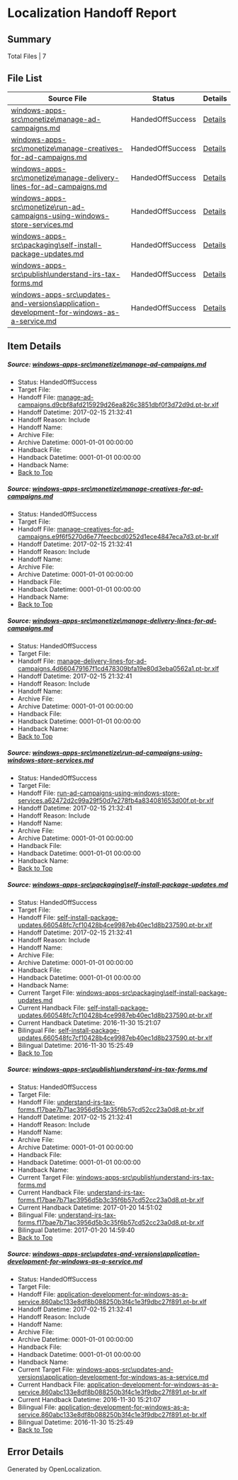 # <a name='report-top'></a> Localization Handoff Report

## Summary
 Total Files | 7

## File List
 Source File | Status | Details 
 ----------- | ------ | ------- 
 [windows-apps-src\monetize\manage-ad-campaigns.md](https://cpubwin.visualstudio.com/windows-uwp/_git/windows-uwp/commit/2e885560ab1ec823e65820b5208421c0a15ab7c4?path=windows-apps-src%2Fmonetize%2Fmanage-ad-campaigns.md&_a=contents) | HandedOffSuccess | [Details](#07f0a9a417790091e6ec522f720db7fe85ef55204543)
 [windows-apps-src\monetize\manage-creatives-for-ad-campaigns.md](https://cpubwin.visualstudio.com/windows-uwp/_git/windows-uwp/commit/2e885560ab1ec823e65820b5208421c0a15ab7c4?path=windows-apps-src%2Fmonetize%2Fmanage-creatives-for-ad-campaigns.md&_a=contents) | HandedOffSuccess | [Details](#329b930b8c5d94f422fcca3f4b1645c1d111565b4547)
 [windows-apps-src\monetize\manage-delivery-lines-for-ad-campaigns.md](https://cpubwin.visualstudio.com/windows-uwp/_git/windows-uwp/commit/2e885560ab1ec823e65820b5208421c0a15ab7c4?path=windows-apps-src%2Fmonetize%2Fmanage-delivery-lines-for-ad-campaigns.md&_a=contents) | HandedOffSuccess | [Details](#9867d26cc0aca4f53a6b7b8d61736839a8636bbf4548)
 [windows-apps-src\monetize\run-ad-campaigns-using-windows-store-services.md](https://cpubwin.visualstudio.com/windows-uwp/_git/windows-uwp/commit/2e885560ab1ec823e65820b5208421c0a15ab7c4?path=windows-apps-src%2Fmonetize%2Frun-ad-campaigns-using-windows-store-services.md&_a=contents) | HandedOffSuccess | [Details](#d1575c686080fb8c4c35c032cdc1beca587aeb374563)
 [windows-apps-src\packaging\self-install-package-updates.md](https://cpubwin.visualstudio.com/windows-uwp/_git/windows-uwp/commit/94d1b7f2780a97e8a4c829b99fb0943de7b072e0?path=windows-apps-src%2Fpackaging%2Fself-install-package-updates.md&_a=contents) | HandedOffSuccess | [Details](#04af6dc567910fb2e5e579af5ba24a29e067b5954638)
 [windows-apps-src\publish\understand-irs-tax-forms.md](https://cpubwin.visualstudio.com/windows-uwp/_git/windows-uwp/commit/2a538417c20b3589be04753cea753d470dc14dcc?path=windows-apps-src%2Fpublish%2Funderstand-irs-tax-forms.md&_a=contents) | HandedOffSuccess | [Details](#068a940a54048b10e8f66bd3267b3a22c42beb504886)
 [windows-apps-src\updates-and-versions\application-development-for-windows-as-a-service.md](https://cpubwin.visualstudio.com/windows-uwp/_git/windows-uwp/commit/4fc0a9dea8d690f7a3b2c59f774038be5b80a204?path=windows-apps-src%2Fupdates-and-versions%2Fapplication-development-for-windows-as-a-service.md&_a=contents) | HandedOffSuccess | [Details](#70576c28cbcdef66a6ec6e325435096a49070a587812)

## Item Details
##### <a name='07f0a9a417790091e6ec522f720db7fe85ef55204543'></a> Source: [windows-apps-src\monetize\manage-ad-campaigns.md](https://cpubwin.visualstudio.com/windows-uwp/_git/windows-uwp/commit/2e885560ab1ec823e65820b5208421c0a15ab7c4?path=windows-apps-src%2Fmonetize%2Fmanage-ad-campaigns.md&_a=contents)
* Status: HandedOffSuccess
* Target File: 
* Handoff File: [manage-ad-campaigns.d9cbf8afd215929d26ea826c3851dbf0f3d72d9d.pt-br.xlf](https://cpubwin.visualstudio.com/windows-uwp/_git/WDCLib.handoff/commit/acc9483412ace11f7995f7c711dd05d47bf965ed?path=ol-handoff%2Fcpubwin%2Fwindows-uwp.pt-br%2Fmaster%2Fmanage-ad-campaigns.d9cbf8afd215929d26ea826c3851dbf0f3d72d9d.pt-br.xlf&_a=contents)
* Handoff Datetime: 2017-02-15 21:32:41
* Handoff Reason: Include
* Handoff Name: 
* Archive File: 
* Archive Datetime: 0001-01-01 00:00:00
* Handback File: 
* Handback Datetime: 0001-01-01 00:00:00
* Handback Name: 
* [Back to Top](#report-top)

##### <a name='329b930b8c5d94f422fcca3f4b1645c1d111565b4547'></a> Source: [windows-apps-src\monetize\manage-creatives-for-ad-campaigns.md](https://cpubwin.visualstudio.com/windows-uwp/_git/windows-uwp/commit/2e885560ab1ec823e65820b5208421c0a15ab7c4?path=windows-apps-src%2Fmonetize%2Fmanage-creatives-for-ad-campaigns.md&_a=contents)
* Status: HandedOffSuccess
* Target File: 
* Handoff File: [manage-creatives-for-ad-campaigns.e9f6f5270d6e77feecbcd0252d1ece4847eca7d3.pt-br.xlf](https://cpubwin.visualstudio.com/windows-uwp/_git/WDCLib.handoff/commit/acc9483412ace11f7995f7c711dd05d47bf965ed?path=ol-handoff%2Fcpubwin%2Fwindows-uwp.pt-br%2Fmaster%2Fmanage-creatives-for-ad-campaigns.e9f6f5270d6e77feecbcd0252d1ece4847eca7d3.pt-br.xlf&_a=contents)
* Handoff Datetime: 2017-02-15 21:32:41
* Handoff Reason: Include
* Handoff Name: 
* Archive File: 
* Archive Datetime: 0001-01-01 00:00:00
* Handback File: 
* Handback Datetime: 0001-01-01 00:00:00
* Handback Name: 
* [Back to Top](#report-top)

##### <a name='9867d26cc0aca4f53a6b7b8d61736839a8636bbf4548'></a> Source: [windows-apps-src\monetize\manage-delivery-lines-for-ad-campaigns.md](https://cpubwin.visualstudio.com/windows-uwp/_git/windows-uwp/commit/2e885560ab1ec823e65820b5208421c0a15ab7c4?path=windows-apps-src%2Fmonetize%2Fmanage-delivery-lines-for-ad-campaigns.md&_a=contents)
* Status: HandedOffSuccess
* Target File: 
* Handoff File: [manage-delivery-lines-for-ad-campaigns.4d660479167f1cd478309bfa19e80d3eba0562a1.pt-br.xlf](https://cpubwin.visualstudio.com/windows-uwp/_git/WDCLib.handoff/commit/acc9483412ace11f7995f7c711dd05d47bf965ed?path=ol-handoff%2Fcpubwin%2Fwindows-uwp.pt-br%2Fmaster%2Fmanage-delivery-lines-for-ad-campaigns.4d660479167f1cd478309bfa19e80d3eba0562a1.pt-br.xlf&_a=contents)
* Handoff Datetime: 2017-02-15 21:32:41
* Handoff Reason: Include
* Handoff Name: 
* Archive File: 
* Archive Datetime: 0001-01-01 00:00:00
* Handback File: 
* Handback Datetime: 0001-01-01 00:00:00
* Handback Name: 
* [Back to Top](#report-top)

##### <a name='d1575c686080fb8c4c35c032cdc1beca587aeb374563'></a> Source: [windows-apps-src\monetize\run-ad-campaigns-using-windows-store-services.md](https://cpubwin.visualstudio.com/windows-uwp/_git/windows-uwp/commit/2e885560ab1ec823e65820b5208421c0a15ab7c4?path=windows-apps-src%2Fmonetize%2Frun-ad-campaigns-using-windows-store-services.md&_a=contents)
* Status: HandedOffSuccess
* Target File: 
* Handoff File: [run-ad-campaigns-using-windows-store-services.a62472d2c99a29f50d7e278fb4a834081653d00f.pt-br.xlf](https://cpubwin.visualstudio.com/windows-uwp/_git/WDCLib.handoff/commit/acc9483412ace11f7995f7c711dd05d47bf965ed?path=ol-handoff%2Fcpubwin%2Fwindows-uwp.pt-br%2Fmaster%2Frun-ad-campaigns-using-windows-store-services.a62472d2c99a29f50d7e278fb4a834081653d00f.pt-br.xlf&_a=contents)
* Handoff Datetime: 2017-02-15 21:32:41
* Handoff Reason: Include
* Handoff Name: 
* Archive File: 
* Archive Datetime: 0001-01-01 00:00:00
* Handback File: 
* Handback Datetime: 0001-01-01 00:00:00
* Handback Name: 
* [Back to Top](#report-top)

##### <a name='04af6dc567910fb2e5e579af5ba24a29e067b5954638'></a> Source: [windows-apps-src\packaging\self-install-package-updates.md](https://cpubwin.visualstudio.com/windows-uwp/_git/windows-uwp/commit/94d1b7f2780a97e8a4c829b99fb0943de7b072e0?path=windows-apps-src%2Fpackaging%2Fself-install-package-updates.md&_a=contents)
* Status: HandedOffSuccess
* Target File: 
* Handoff File: [self-install-package-updates.660548fc7cf10428b4ce9987eb40ec1d8b237590.pt-br.xlf](https://cpubwin.visualstudio.com/windows-uwp/_git/WDCLib.handoff/commit/acc9483412ace11f7995f7c711dd05d47bf965ed?path=ol-handoff%2Fcpubwin%2Fwindows-uwp.pt-br%2Fmaster%2Fself-install-package-updates.660548fc7cf10428b4ce9987eb40ec1d8b237590.pt-br.xlf&_a=contents)
* Handoff Datetime: 2017-02-15 21:32:41
* Handoff Reason: Include
* Handoff Name: 
* Archive File: 
* Archive Datetime: 0001-01-01 00:00:00
* Handback File: 
* Handback Datetime: 0001-01-01 00:00:00
* Handback Name: 
* Current Target File: [windows-apps-src\packaging\self-install-package-updates.md](https://cpubwin.visualstudio.com/windows-uwp/_git/windows-uwp.pt-br/commit/1112dc6c841af42e31345a8cc529032c5fb861ec?path=windows-apps-src%2Fpackaging%2Fself-install-package-updates.md&_a=contents)
* Current Handback File: [self-install-package-updates.660548fc7cf10428b4ce9987eb40ec1d8b237590.pt-br.xlf](https://cpubwin.visualstudio.com/windows-uwp/_git/WDCLib.handback/commit/2d3fbe5069de1c400b9de01847b241bca6e7ba3d?path=ol-handback%2Fcpubwin%2Fwindows-uwp.pt-br%2Fmaster%2Fself-install-package-updates.660548fc7cf10428b4ce9987eb40ec1d8b237590.pt-br.xlf&_a=contents)
* Current Handback Datetime: 2016-11-30 15:21:07
* Bilingual File: [self-install-package-updates.660548fc7cf10428b4ce9987eb40ec1d8b237590.pt-br.xlf](https://cpubwin.visualstudio.com/windows-uwp/_git/WDCLib.handback/commit/2d3fbe5069de1c400b9de01847b241bca6e7ba3d?path=ol-handback%2Fcpubwin%2Fwindows-uwp.pt-br%2Fmaster%2Fself-install-package-updates.660548fc7cf10428b4ce9987eb40ec1d8b237590.pt-br.xlf&_a=contents)
* Bilingual Datetime: 2016-11-30 15:25:49
* [Back to Top](#report-top)

##### <a name='068a940a54048b10e8f66bd3267b3a22c42beb504886'></a> Source: [windows-apps-src\publish\understand-irs-tax-forms.md](https://cpubwin.visualstudio.com/windows-uwp/_git/windows-uwp/commit/2a538417c20b3589be04753cea753d470dc14dcc?path=windows-apps-src%2Fpublish%2Funderstand-irs-tax-forms.md&_a=contents)
* Status: HandedOffSuccess
* Target File: 
* Handoff File: [understand-irs-tax-forms.f17bae7b71ac3956d5b3c35f6b57cd52cc23a0d8.pt-br.xlf](https://cpubwin.visualstudio.com/windows-uwp/_git/WDCLib.handoff/commit/acc9483412ace11f7995f7c711dd05d47bf965ed?path=ol-handoff%2Fcpubwin%2Fwindows-uwp.pt-br%2Fmaster%2Funderstand-irs-tax-forms.f17bae7b71ac3956d5b3c35f6b57cd52cc23a0d8.pt-br.xlf&_a=contents)
* Handoff Datetime: 2017-02-15 21:32:41
* Handoff Reason: Include
* Handoff Name: 
* Archive File: 
* Archive Datetime: 0001-01-01 00:00:00
* Handback File: 
* Handback Datetime: 0001-01-01 00:00:00
* Handback Name: 
* Current Target File: [windows-apps-src\publish\understand-irs-tax-forms.md](https://cpubwin.visualstudio.com/windows-uwp/_git/windows-uwp.pt-br/commit/f6915a2118c39afd5018c437e0f4a34ad43ea07a?path=windows-apps-src%2Fpublish%2Funderstand-irs-tax-forms.md&_a=contents)
* Current Handback File: [understand-irs-tax-forms.f17bae7b71ac3956d5b3c35f6b57cd52cc23a0d8.pt-br.xlf](https://cpubwin.visualstudio.com/windows-uwp/_git/WDCLib.handback/commit/b6f9dbb4de8a2553950a94e79be8b916fb133403?path=ol-handback%2Fcpubwin%2Fwindows-uwp.pt-br%2Fmaster%2Funderstand-irs-tax-forms.f17bae7b71ac3956d5b3c35f6b57cd52cc23a0d8.pt-br.xlf&_a=contents)
* Current Handback Datetime: 2017-01-20 14:51:02
* Bilingual File: [understand-irs-tax-forms.f17bae7b71ac3956d5b3c35f6b57cd52cc23a0d8.pt-br.xlf](https://cpubwin.visualstudio.com/windows-uwp/_git/WDCLib.handback/commit/b6f9dbb4de8a2553950a94e79be8b916fb133403?path=ol-handback%2Fcpubwin%2Fwindows-uwp.pt-br%2Fmaster%2Funderstand-irs-tax-forms.f17bae7b71ac3956d5b3c35f6b57cd52cc23a0d8.pt-br.xlf&_a=contents)
* Bilingual Datetime: 2017-01-20 14:59:40
* [Back to Top](#report-top)

##### <a name='70576c28cbcdef66a6ec6e325435096a49070a587812'></a> Source: [windows-apps-src\updates-and-versions\application-development-for-windows-as-a-service.md](https://cpubwin.visualstudio.com/windows-uwp/_git/windows-uwp/commit/4fc0a9dea8d690f7a3b2c59f774038be5b80a204?path=windows-apps-src%2Fupdates-and-versions%2Fapplication-development-for-windows-as-a-service.md&_a=contents)
* Status: HandedOffSuccess
* Target File: 
* Handoff File: [application-development-for-windows-as-a-service.860abc133e8df8b088250b3f4c1e3f9dbc27f891.pt-br.xlf](https://cpubwin.visualstudio.com/windows-uwp/_git/WDCLib.handoff/commit/acc9483412ace11f7995f7c711dd05d47bf965ed?path=ol-handoff%2Fcpubwin%2Fwindows-uwp.pt-br%2Fmaster%2Fapplication-development-for-windows-as-a-service.860abc133e8df8b088250b3f4c1e3f9dbc27f891.pt-br.xlf&_a=contents)
* Handoff Datetime: 2017-02-15 21:32:41
* Handoff Reason: Include
* Handoff Name: 
* Archive File: 
* Archive Datetime: 0001-01-01 00:00:00
* Handback File: 
* Handback Datetime: 0001-01-01 00:00:00
* Handback Name: 
* Current Target File: [windows-apps-src\updates-and-versions\application-development-for-windows-as-a-service.md](https://cpubwin.visualstudio.com/windows-uwp/_git/windows-uwp.pt-br/commit/1112dc6c841af42e31345a8cc529032c5fb861ec?path=windows-apps-src%2Fupdates-and-versions%2Fapplication-development-for-windows-as-a-service.md&_a=contents)
* Current Handback File: [application-development-for-windows-as-a-service.860abc133e8df8b088250b3f4c1e3f9dbc27f891.pt-br.xlf](https://cpubwin.visualstudio.com/windows-uwp/_git/WDCLib.handback/commit/2d3fbe5069de1c400b9de01847b241bca6e7ba3d?path=ol-handback%2Fcpubwin%2Fwindows-uwp.pt-br%2Fmaster%2Fapplication-development-for-windows-as-a-service.860abc133e8df8b088250b3f4c1e3f9dbc27f891.pt-br.xlf&_a=contents)
* Current Handback Datetime: 2016-11-30 15:21:07
* Bilingual File: [application-development-for-windows-as-a-service.860abc133e8df8b088250b3f4c1e3f9dbc27f891.pt-br.xlf](https://cpubwin.visualstudio.com/windows-uwp/_git/WDCLib.handback/commit/2d3fbe5069de1c400b9de01847b241bca6e7ba3d?path=ol-handback%2Fcpubwin%2Fwindows-uwp.pt-br%2Fmaster%2Fapplication-development-for-windows-as-a-service.860abc133e8df8b088250b3f4c1e3f9dbc27f891.pt-br.xlf&_a=contents)
* Bilingual Datetime: 2016-11-30 15:25:49
* [Back to Top](#report-top)


## Error Details

Generated by OpenLocalization.
